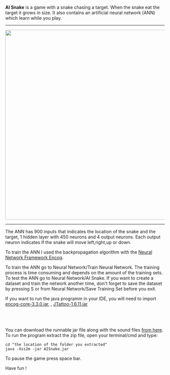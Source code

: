 <b>AI Snake</b> is a game with a snake chasing a target. When the snake eat the target it grows in size. 
It also contains an artificial neural network (ANN) which learn while you play. 

-------------------------------------------------------------------------------------

<img src="https://40.media.tumblr.com/368b9958332c878409d211c844a641c2/tumblr_o2lnwdEKk91s1v7hso1_1280.png" width="600" height="600"></img>

----------------------------------------------------------------------------------------

The ANN has 900 inputs that indicates the location of the snake and the target, 1 hidden layer with 450 neurons and 4 output neurons. Each output neuron indicates if the snake will move left,right,up or down.

To train the ANN I used the backpropagation algorithm with the <a href="http://www.heatonresearch.com/encog/">Neural Network Framework Encog</a>.

To train the ANN go to Neural Network/Train Neural Network. The training process is time consuming and depends 
on the amount of the training sets. To test the ANN go to Neural Network/AI Snake. If you want to create a dataset
and train the network another time, don't forget to save the dataset by pressing S or from Neural Network/Save Training Set before you exit.

If you want to run the java programm in your IDE, you will need to import <a href="encog-core-3.3.0-release.zip">encog-core-3.3.0.jar</a>,
, <a href="http://www.jtattoo.net/downloads/JTattoo-1.6.11.jar">JTattoo-1.6.11.jar</a>
<br></br>
<br></br>

You can download the runnable jar file along with the sound files <a href="https://drive.google.com/file/d/0B46-skjIP2h-VVplMV94QUJLanM/view?usp=sharing">from here</a>. To run the program extract the zip file, open your terminal/cmd and type:

    cd "the location of the folder you extracted"
    java -Xss2m -jar AISnake.jar
    

To pause the game press space bar.

Have fun !
